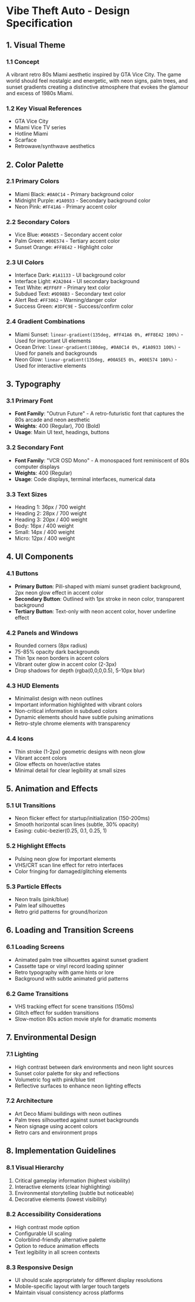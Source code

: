 # Vibe Theft Auto - Design Specification

## 1. Visual Theme

### 1.1 Concept

A vibrant retro 80s Miami aesthetic inspired by GTA Vice City. The game world should feel nostalgic and energetic, with neon signs, palm trees, and sunset gradients creating a distinctive atmosphere that evokes the glamour and excess of 1980s Miami.

### 1.2 Key Visual References

- GTA Vice City
- Miami Vice TV series
- Hotline Miami
- Scarface
- Retrowave/synthwave aesthetics

## 2. Color Palette

### 2.1 Primary Colors

- Miami Black: `#0A0C14` - Primary background color
- Midnight Purple: `#1A0933` - Secondary background color
- Neon Pink: `#FF41A6` - Primary accent color

### 2.2 Secondary Colors

- Vice Blue: `#00A5E5` - Secondary accent color
- Palm Green: `#00E574` - Tertiary accent color
- Sunset Orange: `#FF8E42` - Highlight color

### 2.3 UI Colors

- Interface Dark: `#1A1133` - UI background color
- Interface Light: `#2A2044` - UI secondary background
- Text White: `#EFF6FF` - Primary text color
- Subdued Text: `#9D98B3` - Secondary text color
- Alert Red: `#FF3062` - Warning/danger color
- Success Green: `#3DFC9E` - Success/confirm color

### 2.4 Gradient Combinations

- Miami Sunset: `linear-gradient(135deg, #FF41A6 0%, #FF8E42 100%)` - Used for important UI elements
- Ocean Drive: `linear-gradient(180deg, #0A0C14 0%, #1A0933 100%)` - Used for panels and backgrounds
- Neon Glow: `linear-gradient(135deg, #00A5E5 0%, #00E574 100%)` - Used for interactive elements

## 3. Typography

### 3.1 Primary Font

- **Font Family**: "Outrun Future" - A retro-futuristic font that captures the 80s arcade and neon aesthetic
- **Weights**: 400 (Regular), 700 (Bold)
- **Usage**: Main UI text, headings, buttons

### 3.2 Secondary Font

- **Font Family**: "VCR OSD Mono" - A monospaced font reminiscent of 80s computer displays
- **Weights**: 400 (Regular)
- **Usage**: Code displays, terminal interfaces, numerical data

### 3.3 Text Sizes

- Heading 1: 36px / 700 weight
- Heading 2: 28px / 700 weight
- Heading 3: 20px / 400 weight
- Body: 16px / 400 weight
- Small: 14px / 400 weight
- Micro: 12px / 400 weight

## 4. UI Components

### 4.1 Buttons

- **Primary Button**: Pill-shaped with miami sunset gradient background, 2px neon glow effect in accent color
- **Secondary Button**: Outlined with 1px stroke in neon color, transparent background
- **Tertiary Button**: Text-only with neon accent color, hover underline effect

### 4.2 Panels and Windows

- Rounded corners (8px radius)
- 75-85% opacity dark backgrounds
- Thin 1px neon borders in accent colors
- Vibrant outer glow in accent color (2-3px)
- Drop shadows for depth (rgba(0,0,0,0.5), 5-10px blur)

### 4.3 HUD Elements

- Minimalist design with neon outlines
- Important information highlighted with vibrant colors
- Non-critical information in subdued colors
- Dynamic elements should have subtle pulsing animations
- Retro-style chrome elements with transparency

### 4.4 Icons

- Thin stroke (1-2px) geometric designs with neon glow
- Vibrant accent colors
- Glow effects on hover/active states
- Minimal detail for clear legibility at small sizes

## 5. Animation and Effects

### 5.1 UI Transitions

- Neon flicker effect for startup/initialization (150-200ms)
- Smooth horizontal scan lines (subtle, 30% opacity)
- Easing: cubic-bezier(0.25, 0.1, 0.25, 1)

### 5.2 Highlight Effects

- Pulsing neon glow for important elements
- VHS/CRT scan line effect for retro interfaces
- Color fringing for damaged/glitching elements

### 5.3 Particle Effects

- Neon trails (pink/blue)
- Palm leaf silhouettes
- Retro grid patterns for ground/horizon

## 6. Loading and Transition Screens

### 6.1 Loading Screens

- Animated palm tree silhouettes against sunset gradient
- Cassette tape or vinyl record loading spinner
- Retro typography with game hints or lore
- Background with subtle animated grid patterns

### 6.2 Game Transitions

- VHS tracking effect for scene transitions (150ms)
- Glitch effect for sudden transitions
- Slow-motion 80s action movie style for dramatic moments

## 7. Environmental Design

### 7.1 Lighting

- High contrast between dark environments and neon light sources
- Sunset color palette for sky and reflections
- Volumetric fog with pink/blue tint
- Reflective surfaces to enhance neon lighting effects

### 7.2 Architecture

- Art Deco Miami buildings with neon outlines
- Palm trees silhouetted against sunset backgrounds
- Neon signage using accent colors
- Retro cars and environment props

## 8. Implementation Guidelines

### 8.1 Visual Hierarchy

1. Critical gameplay information (highest visibility)
2. Interactive elements (clear highlighting)
3. Environmental storytelling (subtle but noticeable)
4. Decorative elements (lowest visibility)

### 8.2 Accessibility Considerations

- High contrast mode option
- Configurable UI scaling
- Colorblind-friendly alternative palette
- Option to reduce animation effects
- Text legibility in all screen contexts

### 8.3 Responsive Design

- UI should scale appropriately for different display resolutions
- Mobile-specific layout with larger touch targets
- Maintain visual consistency across platforms
